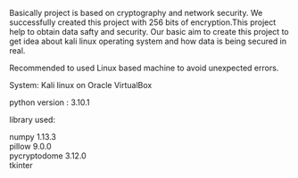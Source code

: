 Basically project is based on cryptography and network security. We successfully created this project with 256 bits of encryption.This project help to obtain data safty and security. Our basic aim to create this project to get idea about kali linux operating system and how data is being secured in real.

Recommended to used Linux based machine to avoid unexpected errors.


System: Kali linux on Oracle VirtualBox

python version : 3.10.1

library used:

numpy 1.13.3  
pillow 9.0.0  
pycryptodome 3.12.0  
tkinter


